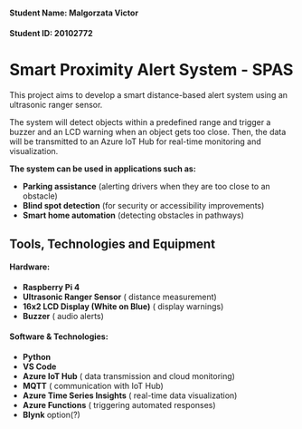 #### Student Name: Malgorzata Victor  
#### Student ID: 20102772


# Smart Proximity Alert System - SPAS 

This project aims to develop a smart distance-based alert system using an ultrasonic ranger sensor.

The system will detect objects within a predefined range and trigger a buzzer and an LCD warning when an object gets too close. Then, the data will be transmitted to an Azure IoT Hub for real-time monitoring and visualization.


**The system can be used in applications such as:**
- **Parking assistance** (alerting drivers when they are too close to an obstacle)
- **Blind spot detection** (for security or accessibility improvements)
- **Smart home automation** (detecting obstacles in pathways)


## Tools, Technologies and Equipment

#### Hardware:
- **Raspberry Pi 4** 
- **Ultrasonic Ranger Sensor** ( distance measurement)
- **16x2 LCD Display (White on Blue)** ( display warnings)
- **Buzzer** ( audio alerts)

#### Software & Technologies:
- **Python** 
- **VS Code** 
- **Azure IoT Hub** ( data transmission and cloud monitoring) 
- **MQTT**  (  communication with IoT Hub)
- **Azure Time Series Insights** ( real-time data visualization)
- **Azure Functions** ( triggering automated responses)
- **Blynk** option(?)



